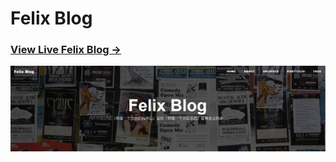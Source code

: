 # Felix Blog

### [View Live Felix Blog &rarr;](https://felix-ma.github.io/)

![](/img/blog-desktop.jpg)
